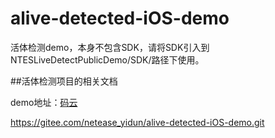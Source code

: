 # alive-detected-iOS-demo
活体检测demo，本身不包含SDK，请将SDK引入到NTESLiveDetectPublicDemo/SDK/路径下使用。

##活体检测项目的相关文档

demo地址：[码云](https://gitee.com/netease_yidun/alive-detected-iOS-demo.git)

https://gitee.com/netease_yidun/alive-detected-iOS-demo.git